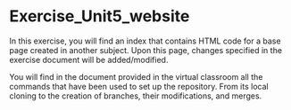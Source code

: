 # Exercise_Unit5_website

In this exercise, you will find an index that contains HTML code for a base page created in another subject. Upon this page, changes specified in the exercise document will be added/modified.

You will find in the document provided in the virtual classroom all the commands that have been used to set up the repository. From its local cloning to the creation of branches, their modifications, and merges.
